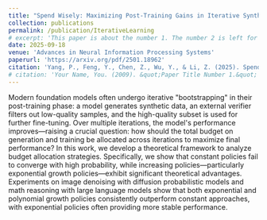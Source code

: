 ```yaml
---
title: "Spend Wisely: Maximizing Post-Training Gains in Iterative Synthetic Data Bootstrapping"
collection: publications
permalink: /publication/IterativeLearning
# excerpt: 'This paper is about the number 1. The number 2 is left for future work.'
date: 2025-09-18
venue: 'Advances in Neural Information Processing Systems'
paperurl: 'https://arxiv.org/pdf/2501.18962'
citation: 'Yang, P., Feng, Y., Chen, Z., Wu, Y., & Li, Z. (2025). Spend Wisely: Maximizing Post-Training Gains in <i>Iterative Synthetic Data Bootstrapping. in Advances in Neural Information Processing Systems</i>, <b>38</b>'
# citation: 'Your Name, You. (2009). &quot;Paper Title Number 1.&quot; <i>Journal 1</i>. 1(1).'
---
```


Modern foundation models often undergo iterative "bootstrapping" in their post-training phase: a model generates synthetic data, an external verifier filters out low-quality samples, and the high-quality subset is used for further fine-tuning. Over multiple iterations, the model's performance improves—raising a crucial question: how should the total budget on generation and training be allocated across iterations to maximize final performance? In this work, we develop a theoretical framework to analyze budget allocation strategies. Specifically, we show that constant policies fail to converge with high probability, while increasing policies—particularly exponential growth policies—exhibit significant theoretical advantages. Experiments on image denoising with diffusion probabilistic models and math reasoning with large language models show that both exponential and polynomial growth policies consistently outperform constant approaches, with exponential policies often providing more stable performance.

<!-- Recommended citation: Your Name, You. (2009). "Paper Title Number 1." <i>Journal 1</i>. 1(1). -->